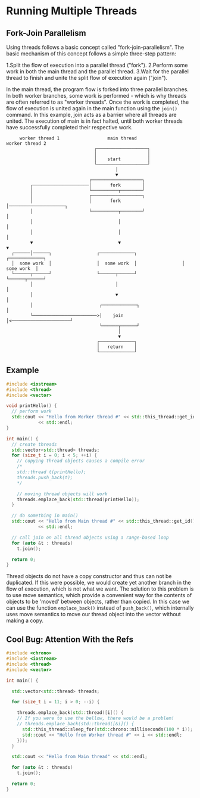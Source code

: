 # Running Multiple Threads

## Fork-Join Parallelism

Using threads follows a basic concept called "fork-join-parallelism". The
basic mechanism of this concept follows a simple three-step pattern:

1.Split the flow of execution into a parallel thread ("fork").
2.Perform some work in both the main thread and the parallel thread.
3.Wait for the parallel thread to finish and unite the split flow of execution
again ("join").

In the main thread, the program flow is forked into three parallel branches.
In both worker branches, some work is performed - which is why threads are
often referred to as "worker threads". Once the work is completed, the flow of
execution is united again in the main function using the `join()` command. In
this example, join acts as a barrier where all threads are united. The
execution of main is in fact halted, until both worker threads have
successfully completed their respective work.

```plaintext
     worker thread 1                  main thread                 worker thread 2
                                 ┌───────────────────┐
                                 │                   │
                                 │    start          │
                                 └───────────────────┘
                                         │
                                         ▼
                               ┌───────────────────┐
         ┌─────────────────────│       fork        │
         │                     └──────────┬────────┘
         │                     ┌───────────────────┐
         │                     │       fork        │─────────────────────┐
         │                     └──────────┬────────┘                     │
         │                                │                              │
         │                                │                              │
         ▼                                ▼                              ▼
  ┌──────│──────┐                 ┌─────────────┐                 ┌─────────────┐
  │  some work  │                 │  some work  │                 │  some work  │
  └──────┬──────┘                 └──────┬──────┘                 └──────┬──────┘
         │                               │                               │
         │                               ▼                               │
         │                         ┌─────────────┐                       │
         └────────────────────────>│    join     │<──────────────────────┘
                                   └──────┬──────┘
                                          │
                                          ▼
                                  ┌─────────────┐
                                  │   return    │
                                  └─────────────┘

```

## Example

```cpp
#include <iostream>
#include <thread>
#include <vector>

void printHello() {
  // perform work
  std::cout << "Hello from Worker thread #" << std::this_thread::get_id()
            << std::endl;
}

int main() {
  // create threads
  std::vector<std::thread> threads;
  for (size_t i = 0; i < 5; ++i) {
    // copying thread objects causes a compile error
    /*
    std::thread t(printHello);
    threads.push_back(t);
    */

    // moving thread objects will work
    threads.emplace_back(std::thread(printHello));
  }

  // do something in main()
  std::cout << "Hello from Main thread #" << std::this_thread::get_id()
            << std::endl;

  // call join on all thread objects using a range-based loop
  for (auto &t : threads)
    t.join();

  return 0;
}
```

Thread objects do not have a copy constructor and thus can not be duplicated.
If this were possible, we would create yet another branch in the flow of
execution, which is not what we want. The solution to this problem is to use
move semantics, which provide a convenient way for the contents of objects to
be 'moved' between objects, rather than copied. In this case we can use the
function `emplace_back()` instead of `push_back()`, which internally uses move
semantics to move our thread object into the vector without making a copy.

## Cool Bug: Attention With the Refs

```cpp
#include <chrono>
#include <iostream>
#include <thread>
#include <vector>

int main() {

  std::vector<std::thread> threads;

  for (size_t i = 11; i > 0; --i) {

    threads.emplace_back(std::thread([i]() {
    // If you were to use the bellow, there would be a problem!
    // threads.emplace_back(std::thread([&i]() {
      std::this_thread::sleep_for(std::chrono::milliseconds(100 * i));
      std::cout << "Hello from Worker thread #" << i << std::endl;
    }));
  }

  std::cout << "Hello from Main thread" << std::endl;

  for (auto &t : threads)
    t.join();

  return 0;
}

```
